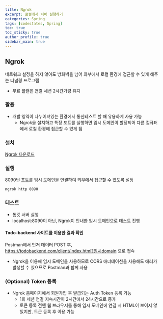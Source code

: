 ```yaml
---
title: Ngrok
excerpt: 로컬에서 서버 실행하기
categories: Spring
tags: [codestates, Spring]
toc: true
toc_sticky: true
author_profile: true
sidebar_main: true
---
```

## Ngrok
네트워크 설정을 하지 않아도 방화벽을 넘어 외부에서 로컬 환경에 접근할 수 있게 해주는 터널링 프로그램
  - 무료 플랜은 연결 세션 2시간가량 유지

### 활용
- 개발 영역이 나누어져있는 환경에서 통신테스트 할 때 유용하게 사용 가능
  - Ngrok을 설치하고 특정 포트를 실행하면 임시 도메인이 할당되어 다른 컴퓨터에서 로컬 환경에 접근할 수 있게 됨

### 설치
[Ngrok 다운로드](https://ngrok.com/download)

### 실행
8090번 포트를 임시 도메인을 연결하여 외부에서 접근할 수 있도록 설정
```bash
ngrok http 8090
```

### 테스트
- 톰캣 서버 실행
- localhost:8090이 아닌, Ngrok이 안내한 임시 도메인으로 테스트 진행

#### Todo-backend 사이트를 이용한 결과 확인
Postman에서 먼저 데이터 POST 후, https://todobackend.com/client/index.html?임시domain 으로 접속
- Ngrok을 이용해 임시 도메인을 사용하므로 CORS 애너테이션을 사용해도 에러가 발생할 수 있으므로 Postman과 함께 사용

### (Optional) Token 등록
- Ngrok 홈페이지에서 회원가입 후 발급되는 Auth Token 등록 가능
  - 1회 세션 연결 지속시간이 2시간에서 24시간으로 증가
  - 토큰 등록 전엔 웹 브라우저를 통해 임시 도메인에 연결 시 HTML이 보이지 않았지만, 토큰 등록 후 이용 가능